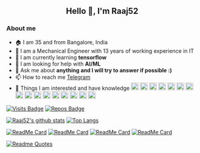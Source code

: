 <h2 align="center">Hello 👋, I'm Raaj52</h2>
<h3>About me</h3>

- 🏠 I am 35 and from Bangalore, India
- 🏢 I am a Mechanical Engineer with 13 years of working experience in IT 
- 🌱 I am currently learning **tensorflow**
- 🤝 I am looking for help with **AI/ML**
- 💬 Ask me about **anything and I will try to answer if possible :)**
- 📫 How to reach me [Telegram](https://t.me/Raaj52)
- 📘 Things I am interested and have knowledge  <img src="https://www.vectorlogo.zone/logos/microsoft_azure/microsoft_azure-icon.svg" alt="azure" width="20" height="20"/> <img src="https://devicons.github.io/devicon/devicon.git/icons/css3/css3-original-wordmark.svg" alt="css3" width="20" height="20"/> <img src="https://devicons.github.io/devicon/devicon.git/icons/dot-net/dot-net-original-wordmark.svg" alt="dotnet" width="20" height="20"/> <img src="https://www.vectorlogo.zone/logos/git-scm/git-scm-icon.svg" alt="git" width="20" height="20"/> <img src="https://devicons.github.io/devicon/devicon.git/icons/android/android-original-wordmark.svg" alt="android" width="20" height="20"/> <img src="https://www.vectorlogo.zone/logos/apache_hadoop/apache_hadoop-icon.svg" alt="hadoop" width="20" height="20"/> <img src="https://www.vectorlogo.zone/logos/adobe_illustrator/adobe_illustrator-icon.svg" alt="illustrator" width="20" height="20"/> <img src="https://www.vectorlogo.zone/logos/invisionapp/invisionapp-icon.svg" alt="invision" width="20" height="20"/> <img src="https://devicons.github.io/devicon/devicon.git/icons/java/java-original-wordmark.svg" alt="java" width="20" height="20"/> <img src="https://devicons.github.io/devicon/devicon.git/icons/javascript/javascript-original.svg" alt="javascript" width="20" height="20"/> <img src="https://devicons.github.io/devicon/devicon.git/icons/mongodb/mongodb-original-wordmark.svg" alt="mongodb" width="20" height="20"/> <img src="https://devicons.github.io/devicon/devicon.git/icons/mysql/mysql-original-wordmark.svg" alt="mysql" width="20" height="20"/> <img src="https://devicons.github.io/devicon/devicon.git/icons/oracle/oracle-original.svg" alt="oracle" width="20" height="20"/> <img src="https://devicons.github.io/devicon/devicon.git/icons/photoshop/photoshop-plain.svg" alt="photoshop" width="20" height="20"/> <img src="https://devicons.github.io/devicon/devicon.git/icons/python/python-original.svg" alt="python" width="20" height="20"/> <img src="https://raw.githubusercontent.com/detain/svg-logos/780f25886640cef088af994181646db2f6b1a3f8/svg/selenium-logo.svg" alt="selenium" width="20" height="20"/>

[![Visits Badge](https://badges.pufler.dev/visits/puf17640/git-badges)](https://badges.pufler.dev) [![Repos Badge](https://badges.pufler.dev/repos/Raaj52)](https://badges.pufler.dev)

[![Raaj52's github stats](https://github-readme-stats.vercel.app/api?username=Raaj52&count_private=true&show_icons=true&theme=dracula)](https://github.com/Raaj52/github-readme-stats) [![Top Langs](https://github-readme-stats.vercel.app/api/top-langs/?username=Raaj52&layout=compact&theme=dracula)](https://github.com/anuraghazra/github-readme-stats) 

[![ReadMe Card](https://github-readme-stats.vercel.app/api/pin/?username=DerpFest-Devices&repo=device_xiaomi_raphael&theme=dracula)](https://github.com/DerpFest-Devices/device_xiaomi_raphael) [![ReadMe Card](https://github-readme-stats.vercel.app/api/pin/?username=ZenX-Devices&repo=device_realme_RMX1971&theme=dracula)](https://github.com/ZenX-Devices/device_realme_RMX1971) [![ReadMe Card](https://github-readme-stats.vercel.app/api/pin/?username=Raaj52&repo=device_realme_RMX1971&theme=dracula)](https://github.com/Raaj52/device_realme_RMX1971) [![ReadMe Card](https://github-readme-stats.vercel.app/api/pin/?username=Raaj52&repo=dt_xiaomi_raphael&theme=dracula)](https://github.com/Raaj52/dt_xiaomi_raphael)

[![Readme Quotes](https://quotes-github-readme.vercel.app/api?type=horizontal)](https://github.com/piyushsuthar/github-readme-quotes)
